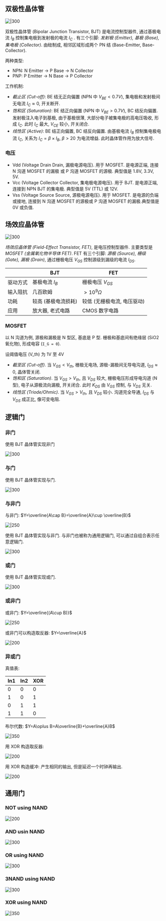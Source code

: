 ## 双极性晶体管

![|300](../../attach/bjt.avif)

双极性晶体管 (Bipolar Junction Transistor, BJT) 是电流控制型器件, 通过基极电流 $I_{B}$ 控制集电极到发射极的电流 $I_{C}$ . 有三个引脚: *发射极 (Emitter), 基极 (Base), 集电极 (Collector)*. 由硅制成, 相邻区域形成两个 PN 结 (Base-Emitter, Base-Collector).

两种类型:
- NPN: N Emitter -> P Base -> N Collector
- PNP: P Emitter -> N Base -> P Collector

工作机制:
- *截止区 (Cut-off)*: BE 结无正向偏置 (NPN 中 $V_{BE}<0.7V$), 集电极和发射极间无电流 $I_{C}\approx 0$, 开关断开.
- *饱和区 (Saturation)*: BE 结正向偏置 (NPN 中 $V_{BE}>0.7V$), BC 结反向偏置. 发射极注入电子到基极, 由于基极很薄, 大部分电子被集电极的高电压吸收, 形成 $I_{C}$. 此时 $I_{C}$ 最大, $V_{CE}$ 较小, 开关闭合.
- *线性区 (Active)*: BE 结正向偏置, BC 结反向偏置. 由基极电流 $I_B$ 控制集电极电流 $I_{C}$, 关系为 $I_{C}=\beta\times I_{B}$, $\beta>20$ 为电流增益. 此时晶体管作用为放大信号.

### 电压

- Vdd (Voltage Drain Drain, 漏极电源电压). 用于 MOSFET. 是电源正端, 连接 N 沟道 MOSFET 的漏极 或 P 沟道 MOSFET 的源极. 典型值是 1.8V, 3.3V, 5V.
- Vcc (Voltage Collector Collector, 集电极电源电压). 用于 BJT. 是电源正端, 连接到 NPN BJT 的集电极. 典型值是 5V (TTL) 或 12V.
- Vss (Voltage Source Source, 源极电源电压). 用于 MOSFET. 是电源的负端或接地, 连接到 N 沟道 MOSFET 的源极或 P 沟道 MOSFET 的漏极.典型值是 0V 或负值.


## 场效应晶体管

![|300](../../attach/mosfet.avif)

*场效应晶体管 (Field-Effect Transistor, FET)*, 是电压控制型器件. 主要类型是 *MOSFET (金属氧化物半导体 FET)*. FET 有三个引脚: *源极 (Source), 栅级 (Gate), 漏极 (Drain)*, 通过栅极电压 $V_{GS}$ 控制源级到漏级的电流 $I_{DS}$.

|          | BJT                 | FET                         |
| -------- | ------------------- | --------------------------- |
| 驱动方式 | 基极电流 $I_B$      | 栅极电压 $V_{GS}$           |
| 输入阻抗 | 几百欧姆            | $>10^{9} \Omega$            |
| 功耗     | 较高 (基极电流损耗) | 较低 (无栅极电流, 电压驱动) |
| 应用     | 放大器, 老式电路    | CMOS 数字电路                            |

### MOSFET

以 N 沟道为例, 源极和漏极是 N 型区, 基底是 P 型. 栅极和基底间有绝缘层 (SiO2 氧化物), 形成电容 (`I_G = 0`).

设阈值电压 (V_th) 为 1V 至 4V
- *截至区 (Cut-off)*. 当 $V_{GS}<V_{th}$, 栅极无电场, 源极-漏极间无导电沟道, $I_{DS}\approx 0$, 晶体管关闭.
- *饱和区 (Saturation)*. 当 $V_{GS}>V_{th}$, 且 $V_{DS}$ 较大, 栅极电压形成导电沟道 (N 型), 电子从源极流向漏极, 开关闭合. 此时 $K_{DS}$ 由 $V_{GS}$ 控制, 与 $V_{DS}$ 无关.
- *线性区 (Triode/Ohmic)*. 当 $V_{GS}>V_{th}$, 且 $V_{DS}$ 较小. 沟道完全导通, $I_{DS}$ 与 $V_{DS}$ 成正比, 像可变电阻.

## 逻辑门

### 非门

使用 BJT 晶体管实现非门

![|300](/attach/not_bjt_gate.avif)

### 与门

使用 BJT 晶体管实现与门.

![|300](../../attach/and_bjt_gate.avif)

### 与非门

与非门: $Y=\overline{A\cap B}=\overline{A}\cup \overline{B}$

![|250](../../attach/nand_logic_gate.avif)

使用 BJT 晶体管实现与非门. 与非门也被称为通用逻辑门, 可以通过自组合表示任意逻辑门.

![|300](../../attach/nand_bjt_gate.avif)

### 或门

使用 BJT 晶体管实现或门.

![|300](../../attach/or_bjt_gate.avif)

### 或非门

或非门: $Y=\overline{(A\cup B)}$

![|250](../../attach/nor_logic_gate.avif)

或非门可以构造取反器: $Y=\overline{A}$

![|200](../../attach/nor_inverter.avif)

### 异或门

真值表:

| In1 | In2 | XOR |
| --- | --- | --- |
| 0   | 0   | 0   |
| 1   | 0   | 1   |
| 0   | 1   | 1   |
| 1   | 1   | 0    |

布尔代数: $Y=A\oplus B=A\overline{B}+\overline{A}B$

![|350](../../attach/xor_using_logic_gate.avif)

用 XOR 构造取反器: 

![|200](../../attach/xor_inverter.avif)

用 XOR 构造缓冲: 产生相同的输出, 但是延迟一个时钟再输出.

![|200](../../attach/xor_buffer.avif)

## 通用门

### NOT using NAND

![|200](../../attach/not_gate_using_nand.avif)

### AND usin NAND

![|300](../../attach/and_gate_using_nand.avif)

### OR using NAND

![|300](../../attach/or_gate_using_nand.avif)

### 3NAND using NAND

![|300](../../attach/3nand_using_nand.avif)

### XOR using NAND

![|350](../../attach/xor_using_nand.avif)
